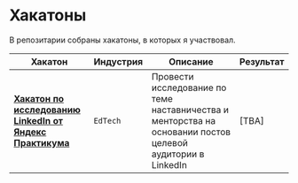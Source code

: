 # Хакатоны

В репозитарии собраны хакатоны, в которых я участвовал.

| Хакатон                                                                                            | Индустрия | Описание                                                                                                   | Результат |
|----------------------------------------------------------------------------------------------------|-----------|------------------------------------------------------------------------------------------------------------|-----------|
| [**Хакатон по исследованию LinkedIn от Яндекс Практикума**](https://github.com/valov-vo/mentoring) | `EdTech`  | Провести исследование по теме наставничества и менторства на основании постов целевой аудитории в LinkedIn | [TBA]     |
